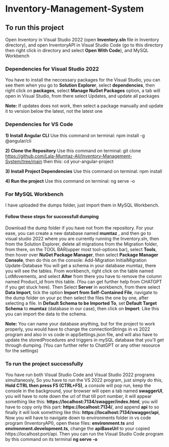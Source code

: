 # Inventory-Management-System

## To run this project
Open Inventory in Visual Studio 2022 (open **Inventory.sln** file in Inventory directory), and open InventoryAPI in Visual Studio Code (go to this directory then right click in directory and select **Open With Code**), and MySQL Workbench

### Dependencies for Visual Studio 2022
You have to install the neccessary packages for the Visual Studio, you can see them when you go to **Solution Explorer**, select **dependencies**, then right click on **packages**, select **Manage NuGet Packages** option, a tab will open in Visual Studio, from there select Updates, and update all packages

**Note:** If updates does not work, then select a package manually and update it to version below the latest, not the latest one

### Dependencies for VS Code
**1) Install Angular CLI**
Use this command on terminal:
npm install -g @angular/cli

**2) Clone the Repository**
Use this command on terminal: git clone https://github.com/Lala-Mumtaz-Ali/Inventory-Management-System/tree/main
then this: cd your-angular-project

**3) Install Project Dependencies**
Use this command on terminal: npm install

**4) Run the project**
Use this command on terminal: ng serve -o


### For MySQL Workbench
I have uploaded the dumps folder, just import them in MySQL Workbench.
#### Follow these steps for successfull dumping
Download the dump folder if you have not from the repository.
For your ease, you can create a new database named **mumtaz** , and then go to visual studio 2022 where you are currently running the Inventory.sln, then from the Solution Explorer, delete all migrations from the Migration folder, from there, on the TOOL BAR(upper most tool-options bar), select **Tools**, then hover over **NuGet Package Manager**, then select **Package Manager Console**, then do this on the console:
Add-Migration InitialMigration
Update-Database
You will get a schema in your database mumtaz, there you will see the tables. From workbench, right click on the table named LotMovements, and select **Alter** from there you have to remove the column named Product_id from this table. (You can get further help from CHATGPT if you get stuck here).
Then Select **Server** in workbench, from there select **Data Import**, tick the option **Import from Self-Contained File**, navigate to the dump folder on your pc then select the files the one by one, after selecting a file. In **Default Schema to be Imported To**, set **Default Target Schema** to **mumtaz** (database in our case), then click on **Import**.
Like this you can import the data to the schema.


**Note:** You can name your database anything, but for the project to work properly, you would have to change the connectionStrings in vs 2022 program and also in vs code in appSettings.json file, and will also have to update the storedProcedures and triggers in mySQL database that you'll get through dumping. (You can further refer to ChatGPT or any other resource for the settings)

### To run the project successfully
You have run both Visual Studio Code and Visual Studio 2022 programs simultaneosly, So you have to run the VS 2022 program, just simply do this, **Hold CTRL then press F5 (CTRL+F5)**, a console will pop run, keep the console in the background, your browser will open a tab named **swaggerUI**, you will have to note down the url of that till port number, it will appear something like this: **https://localhost:7134/swagger/index.html**, you will have to copy only this part: **https://localhost:7134/**, and append **api** to so finally it will look something like this: **https://localhost:7134/swagger/api**, Now you will have to navigate down to environments folder in vs code program (InventoryAPI), open these files: **environment.ts** and **environment.development.ts**, change the **apiBaseUrl** to your copied https://localhost:port/api. Then you can run the Visual Studio Code program by this command on its terminal **ng serve -o**
